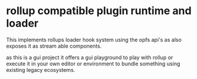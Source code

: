 # rollup compatible plugin runtime and loader
This implements rollups loader hook system using the opfs api's 
as also exposes it as stream able components.

as this is a gui project it offers a gui playground to play with rollup 
or execute it in your own editor or environment to bundle something
using existing legacy ecosystems.
